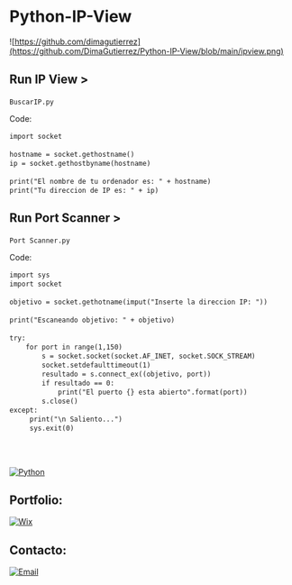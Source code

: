 # Python-IP-View
![https://github.com/dimagutierrez](https://github.com/DimaGutierrez/Python-IP-View/blob/main/ipview.png)
</br>

## Run IP View >
`BuscarIP.py`

Code:
```
import socket

hostname = socket.gethostname()
ip = socket.gethostbyname(hostname)

print("El nombre de tu ordenador es: " + hostname)
print("Tu direccion de IP es: " + ip)

```

## Run Port Scanner >
`Port Scanner.py`

Code:
```
import sys
import socket

objetivo = socket.gethotname(imput("Inserte la direccion IP: "))

print("Escaneando objetivo: " + objetivo)

try:
    for port in range(1,150)
        s = socket.socket(socket.AF_INET, socket.SOCK_STREAM)
        socket.setdefaulttimeout(1)
        resultado = s.connect_ex((objetivo, port))
        if resultado == 0:
            print("El puerto {} esta abierto".format(port))
        s.close()
except:
     print("\n Saliento...")
     sys.exit(0)

```
<br><br>

[![Python](https://img.shields.io/badge/Python-0095D5?style=for-the-badge&logo=Python&logoColor=white&labelColor=101010)]()
<br>

## Portfolio:
[![Wix](https://img.shields.io/badge/wix🔥🔥🔥-DIMA>>JOBBOX-FA7343?style=for-the-badge&logo=Wix&logoColor=white&labelColor=101010)](https://diegosurf.wixsite.com/diegorgutierrez)
<br>

## Contacto:
[![Email](https://img.shields.io/badge/diegorgutierrez@live.com.ar-email_personal-FA7343?style=for-the-badge&logo=github&logoColor=white&labelColor=101010)](mailto:diegorgutierrez@live.com.ar)
</br>
